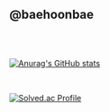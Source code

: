 ## @baehoonbae

<br/>
<br/>

[![Anurag's GitHub stats](https://github-readme-stats.vercel.app/api?username=baehoonbae)](https://github.com/baehoonbae/github-readme-stats)

<br/>

[![Solved.ac Profile](http://mazassumnida.wtf/api/v2/generate_badge?boj=bsh7931)](https://solved.ac/bsh7931/)
